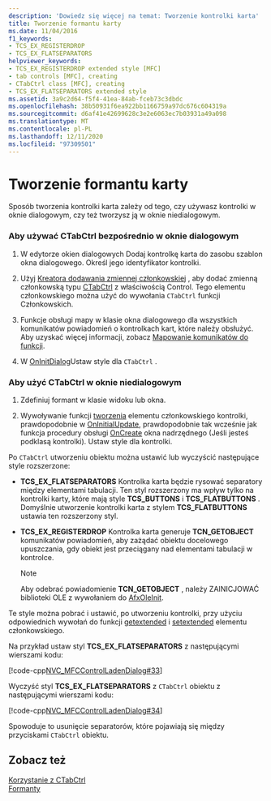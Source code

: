 ```yaml
---
description: 'Dowiedz się więcej na temat: Tworzenie kontrolki karta'
title: Tworzenie formantu karty
ms.date: 11/04/2016
f1_keywords:
- TCS_EX_REGISTERDROP
- TCS_EX_FLATSEPARATORS
helpviewer_keywords:
- TCS_EX_REGISTERDROP extended style [MFC]
- tab controls [MFC], creating
- CTabCtrl class [MFC], creating
- TCS_EX_FLATSEPARATORS extended style
ms.assetid: 3a9c2d64-f5f4-41ea-84ab-fceb73c3dbdc
ms.openlocfilehash: 38b50931f6ea922bb1166759a97dc676c604319a
ms.sourcegitcommit: d6af41e42699628c3e2e6063ec7b03931a49a098
ms.translationtype: MT
ms.contentlocale: pl-PL
ms.lasthandoff: 12/11/2020
ms.locfileid: "97309501"
---
```

# <a name="creating-the-tab-control"></a>Tworzenie formantu karty

Sposób tworzenia kontrolki karta zależy od tego, czy używasz kontrolki w oknie dialogowym, czy też tworzysz ją w oknie niedialogowym.

### <a name="to-use-ctabctrl-directly-in-a-dialog-box"></a>Aby używać CTabCtrl bezpośrednio w oknie dialogowym

1. W edytorze okien dialogowych Dodaj kontrolkę karta do zasobu szablon okna dialogowego. Określ jego identyfikator kontrolki.

1. Użyj [Kreatora dodawania zmiennej członkowskiej](../ide/adding-a-member-variable-visual-cpp.md) , aby dodać zmienną członkowską typu [CTabCtrl](reference/ctabctrl-class.md) z właściwością Control. Tego elementu członkowskiego można użyć do wywołania `CTabCtrl` funkcji Członkowskich.

1. Funkcje obsługi mapy w klasie okna dialogowego dla wszystkich komunikatów powiadomień o kontrolkach kart, które należy obsłużyć. Aby uzyskać więcej informacji, zobacz [Mapowanie komunikatów do funkcji](reference/mapping-messages-to-functions.md).

1. W [OnInitDialog](reference/cdialog-class.md#oninitdialog)Ustaw style dla `CTabCtrl` .

### <a name="to-use-ctabctrl-in-a-nondialog-window"></a>Aby użyć CTabCtrl w oknie niedialogowym

1. Zdefiniuj formant w klasie widoku lub okna.

1. Wywoływanie funkcji [tworzenia](reference/ctabctrl-class.md#create) elementu członkowskiego kontrolki, prawdopodobnie w [OnInitialUpdate](reference/cview-class.md#oninitialupdate), prawdopodobnie tak wcześnie jak funkcja procedury obsługi [OnCreate](reference/cwnd-class.md#oncreate) okna nadrzędnego (Jeśli jesteś podklasą kontrolki). Ustaw style dla kontrolki.

Po `CTabCtrl` utworzeniu obiektu można ustawić lub wyczyścić następujące style rozszerzone:

- **TCS_EX_FLATSEPARATORS** Kontrolka karta będzie rysować separatory między elementami tabulacji. Ten styl rozszerzony ma wpływ tylko na kontrolki karty, które mają style **TCS_BUTTONS** i **TCS_FLATBUTTONS** . Domyślnie utworzenie kontrolki karta z stylem **TCS_FLATBUTTONS** ustawia ten rozszerzony styl.

- **TCS_EX_REGISTERDROP** Kontrolka karta generuje **TCN_GETOBJECT** komunikatów powiadomień, aby zażądać obiektu docelowego upuszczania, gdy obiekt jest przeciągany nad elementami tabulacji w kontrolce.

    > [!NOTE]
    >  Aby odebrać powiadomienie **TCN_GETOBJECT** , należy ZAINICJOWAĆ biblioteki OLE z wywołaniem do [AfxOleInit](reference/ole-initialization.md#afxoleinit).

Te style można pobrać i ustawić, po utworzeniu kontrolki, przy użyciu odpowiednich wywołań do funkcji [getextended](reference/ctabctrl-class.md#getextendedstyle) i [setextended](reference/ctabctrl-class.md#setextendedstyle) elementu członkowskiego.

Na przykład ustaw styl **TCS_EX_FLATSEPARATORS** z następującymi wierszami kodu:

[!code-cpp[NVC_MFCControlLadenDialog#33](codesnippet/cpp/creating-the-tab-control_1.cpp)]

Wyczyść styl **TCS_EX_FLATSEPARATORS** z `CTabCtrl` obiektu z następującymi wierszami kodu:

[!code-cpp[NVC_MFCControlLadenDialog#34](codesnippet/cpp/creating-the-tab-control_2.cpp)]

Spowoduje to usunięcie separatorów, które pojawiają się między przyciskami `CTabCtrl` obiektu.

## <a name="see-also"></a>Zobacz też

[Korzystanie z CTabCtrl](using-ctabctrl.md)<br/>
[Formanty](controls-mfc.md)
